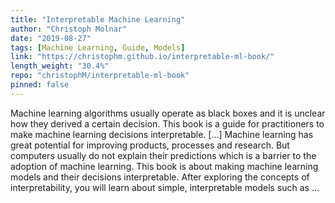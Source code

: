 ```yaml
---
title: "Interpretable Machine Learning"
author: "Christoph Molnar"
date: "2019-08-27"
tags: [Machine Learning, Guide, Models]
link: "https://christophm.github.io/interpretable-ml-book/"
length_weight: "30.4%"
repo: "christophM/interpretable-ml-book"
pinned: false
---
```


Machine learning algorithms usually operate as black boxes and it is unclear how they derived a certain decision. This book is a guide for practitioners to make machine learning decisions interpretable. [...] Machine learning has great potential for improving products, processes and research. But computers usually do not explain their predictions which is a barrier to the adoption of machine learning. This book is about making machine learning models and their decisions interpretable. After exploring the concepts of interpretability, you will learn about simple, interpretable models such as ...
